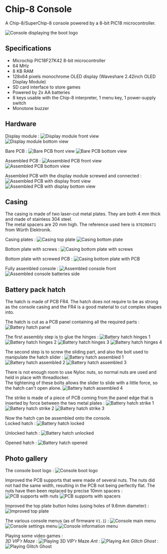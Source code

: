 # Chip-8 Console

A Chip-8/SuperChip-8 console powered by a 8-bit PIC18 microcontroller.

![Console displaying the boot logo](Resources/Finished_Console_1.jpg)

## Specifications

* Microchip PIC18F27K42 8-bit microcontroller
* 64 MHz
* 8 KB RAM
* 128x64 pixels monochrome OLED display (Waveshare 2.42inch OLED Display Module)
* SD card interface to store games
* Powered by 2x AA batteries
* 8 keys usable with the Chip-8 interpreter, 1 menu key, 1 power-supply switch
* Monotone buzzer

## Hardware

Display module :
![Display module front view](Resources/Display_Module_Top.jpg)
![Display module bottom view](Resources/Display_Module_Bottom.jpg)

Bare PCB :
![Bare PCB front view](Resources/Bare_PCB_Top.jpg)
![Bare PCB bottom view](Resources/Bare_PCB_Bottom.jpg)

Assembled PCB :
![Assembled PCB front view](Resources/Assembled_PCB_Top.jpg)
![Assembled PCB bottom view](Resources/Assembled_PCB_Bottom.jpg)

Assembled PCB with the display module screwed and connected :
![Assembled PCB with display front view](Resources/Assembled_PCB_With_Display_Top.jpg)
![Assembled PCB with display bottom view](Resources/Assembled_PCB_With_Display_Bottom.jpg)

## Casing

The casing is made of two laser-cut metal plates. They are both 4 mm thick and made of stainless 304 steel.  
The metal spacers are 20 mm high. The reference used here is `970200471` from Würth Elektronik.  

Casing plates :
![Casing top plate](Resources/Casing_Top_Plate.jpg)
![Casing bottom plate](Resources/Casing_Bottom_Plate.jpg)

Bottom plate with screws :
![Casing bottom plate with screws](Resources/Casing_Bottom_Plate_With_Screws.jpg)

Bottom plate with screwed PCB :
![Casing bottom plate with PCB](Resources/Casing_Bottom_Plate_With_PCB.jpg)

Fully assembled console :
![Assembled console front](Resources/Assembled_Console_Front.jpg)
![Assembled console batteries side](Resources/Assembled_Console_Side_Batteries.jpg)

## Battery pack hatch

The hatch is made of PCB FR4. The hatch does not require to be as strong as the console casing and the FR4 is a good material to cut complex shapes into.

The hatch is cut as a PCB panel containing all the required parts :
![Battery hatch panel](Resources/Battery_Hatch_Panel.jpg)

The first assembly step is to glue the hinges :
![Battery hatch hinges 1](Resources/Battery_Hatch_Hinges_1.jpg)
![Battery hatch hinges 2](Resources/Battery_Hatch_Hinges_2.jpg)
![Battery hatch hinges 3](Resources/Battery_Hatch_Hinges_3.jpg)
![Battery hatch hinges 4](Resources/Battery_Hatch_Hinges_4.jpg)

The second step is to screw the sliding part, and also the bolt used to manipulate the hatch slider :
![Battery hatch assembled 1](Resources/Battery_Hatch_Assembled_1.jpg)
![Battery hatch assembled 2](Resources/Battery_Hatch_Assembled_2.jpg)
![Battery hatch assembled 3](Resources/Battery_Hatch_Assembled_3.jpg)

There is not enough room to use Nyloc nuts, so normal nuts are used and held in place with threadlocker.  
The tightening of these bolts allows the slider to slide with a little force, so the hatch can't open alone.
![Battery hatch assembled 4](Resources/Battery_Hatch_Assembled_4.jpg)

The strike is made of a piece of PCB coming from the panel edge that is inserted by force between the two metal plates :
![Battery hatch strike 1](Resources/Battery_Hatch_Strike_1.jpg)
![Battery hatch strike 2](Resources/Battery_Hatch_Strike_2.jpg)
![Battery hatch strike 3](Resources/Battery_Hatch_Strike_3.jpg)

Now the hatch can be assembled onto the console.  
Locked hatch :
![Battery hatch locked](Resources/Battery_Hatch_Locked.jpg)

Unlocked hatch :
![Battery hatch unlocked](Resources/Battery_Hatch_Unlocked.jpg)

Opened hatch :
![Battery hatch opened](Resources/Battery_Hatch_Opened.jpg)

## Photo gallery

The console boot logo :
![Console boot logo](Resources/Finished_Console_2.jpg)

Improved the PCB supports that were made of several nuts. The nuts did not had the same width, resulting in the PCB not being perfectly flat. The nuts have then been replaced by precise 10mm spacers :
![PCB supports with nuts](Resources/PCB_Supports_Nuts.jpg)
![PCB supports with spacers](Resources/PCB_Supports_Spacers.jpg)

Improved the top plate button holes (using holes of 9.6mm diameter) :
![Improved top plate](Resources/Improved_Top_Plate.jpg)

The various console menus (as of firmware `V1.1`) :
![Console main menu](Resources/Console_Menu_Main.jpg)
![Console settings menu](Resources/Console_Menu_Settings.jpg)
![Console information menu](Resources/Console_Menu_Information.jpg)

Playing some video games :  
*3D VIP'r Maze* :
![Playing 3D VIP'r Maze](Resources/Playing_3D_VIP'r_Maze.jpg)
*Ant* :
![Playing Ant](Resources/Playing_Ant.jpg)
*Glitch Ghost* :
![Playing Glitch Ghost](Resources/Playing_Glitch_Ghost.jpg)

